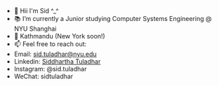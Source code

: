 - 👋 Hii I'm Sid ^_^
- 📚 I’m currently a Junior studying Computer Systems Engineering @ NYU Shanghai
- 📍 Kathmandu (New York soon!)
- 📫 Feel free to reach out:
- Email: sid.tuladhar@nyu.edu
- Linkedin: [Siddhartha Tuladhar](https://www.linkedin.com/in/sidtuladhar/)
- Instagram: @sid.tuladhar
- WeChat: sidtuladhar


<!--
**sidtuladhar/sidtuladhar** is a ✨ _special_ ✨ repository because its `README.md` (this file) appears on your GitHub profile.
